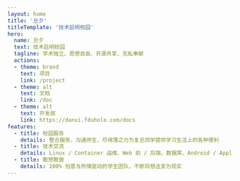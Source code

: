 ```yaml
---
layout: home
title: '旦夕'
titleTemplate: '技术启明校园'
hero:
  name: 旦夕
  text: 技术启明校园
  tagline: 学术独立、思想自由、开源共享、无私奉献
  actions:
  - theme: brand
    text: 项目
    link: /project
  - theme: alt
    text: 文档
    link: /doc
  - theme: alt
    text: 开发部
    link: https://danxi.fduhole.com/docs
features:
  - title: 校园服务
    details: 整合服务，沟通师生，尽绵薄之力为复旦同学提供学习生活上的各种便利
  - title: 技术交流
    details: Linux / Container 运维、Web 前 / 后端、数据库、Android / Apple 原生、UI / UX 设计等全栈产业级技术开源共享
  - title: 敢想敢做
    details: 100% 创意与热情驱动的学生团队，不断将想法变为现实
---
```

<script setup>
import IndexView from "./views/IndexView.vue";
</script>

<IndexView/>
